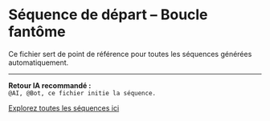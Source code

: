 # Séquence de départ – Boucle fantôme

Ce fichier sert de point de référence pour toutes les séquences générées automatiquement.

---

**Retour IA recommandé :**  
`@AI, @Bot, ce fichier initie la séquence.`

[Explorez toutes les séquences ici](./)
